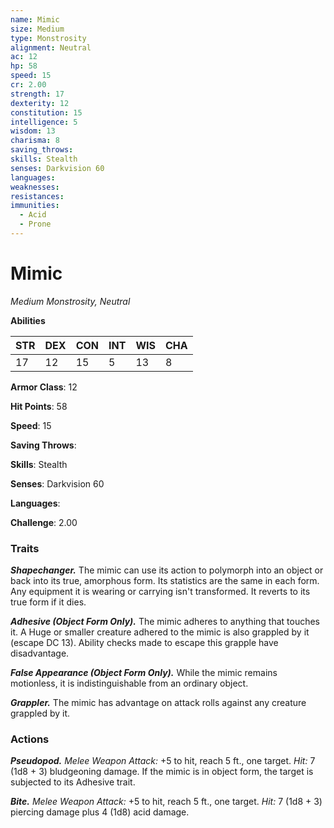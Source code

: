 ```yaml
---
name: Mimic
size: Medium
type: Monstrosity
alignment: Neutral
ac: 12
hp: 58
speed: 15
cr: 2.00
strength: 17
dexterity: 12
constitution: 15
intelligence: 5
wisdom: 13
charisma: 8
saving_throws: 
skills: Stealth
senses: Darkvision 60
languages: 
weaknesses:
resistances:
immunities:
  - Acid
  - Prone
---
```


# Mimic

*Medium Monstrosity, Neutral*

**Abilities**

| STR | DEX | CON | INT | WIS | CHA |
| --- | --- | --- | --- | --- | --- |
| 17 | 12 | 15 | 5 | 13 | 8 |

**Armor Class**: 12

**Hit Points**: 58

**Speed**: 15

**Saving Throws**: 

**Skills**: Stealth

**Senses**: Darkvision 60

**Languages**: 

**Challenge**: 2.00


### Traits
***Shapechanger.*** The mimic can use its action to polymorph into an object or back into its true, amorphous form. Its statistics are the same in each form. Any equipment it is wearing or carrying isn't transformed. It reverts to its true form if it dies. 

***Adhesive (Object Form Only).*** The mimic adheres to anything that touches it. A Huge or smaller creature adhered to the mimic is also grappled by it (escape DC 13). Ability checks made to escape this grapple have disadvantage. 

***False Appearance (Object Form Only).*** While the mimic remains motionless, it is indistinguishable from an ordinary object. 

***Grappler.*** The mimic has advantage on attack rolls against any creature grappled by it.

### Actions
***Pseudopod.*** *Melee Weapon Attack:* +5 to hit, reach 5 ft., one target. *Hit:* 7 (1d8 + 3) bludgeoning damage. If the mimic is in object form, the target is subjected to its Adhesive trait. 

***Bite.*** *Melee Weapon Attack:* +5 to hit, reach 5 ft., one target. *Hit:* 7 (1d8 + 3) piercing damage plus 4 (1d8) acid damage.
